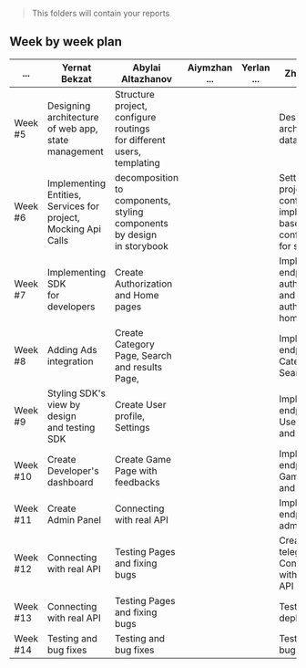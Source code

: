 > This folders will contain your reports

## Week by week plan

| ...      | Yernat Bekzat                                                            | Abylai Altazhanov                                                                     | Aiymzhan ... | Yerlan ... | Zhanbolat ... |
| -------- | ------------------------------------------------------------------------ | ------------------------------------------------------------------------------------- | ------------ | ---------- | ------------- |
| Week #5  | Designing architecture<br /> of web app,<br />state management           | Structure project,<br />configure routings<br />for different <br />users, templating |             |           | Designing architecture, database |
| Week #6  | Implementing Entities,<br />Services for project,<br />Mocking Api Calls | decomposition to components,<br />styling components by design <br />in storybook     |              |            | Setting up the project configuration, implementation base module, configuration for swagger |
| Week #7  | Implementing SDK<br />for developers                                     | Create Authorization<br />and Home pages                                              |              |            | Implement endpoints for authentication and authorization, home page  |
| Week #8  | Adding Ads integration                                                   | Create Category Page, Search<br /> and results Page,                                  |              |            | Implement endpoints for Category and Search pages |
| Week #9  | Styling SDK's view by design<br />and testing SDK                        | Create User profile, Settings                                                         |              |            | Implement endpoints for User profile and settings |
| Week #10 | Create Developer's dashboard                                             | Create Game Page with feedbacks                                                       |              |            | Implement endpoints for Game page and feedbacks |
| Week #11 | Create Admin Panel                                                       | Connecting with real API                                                              |              |            |Implement endpoints for admin panel|
| Week #12 | Connecting with real API                                                 | Testing Pages and fixing bugs                                                         |              |            | Creating telegram bot. Connecting with telegram API |
| Week #13 | Connecting with real API                                                 | Testing Pages and fixing bugs                                                         |              |            |Testing and deploy|
| Week #14 | Testing and bug fixes                                                    | Testing and bug fixes                                                      |           |            | Testing and bug fixes |
